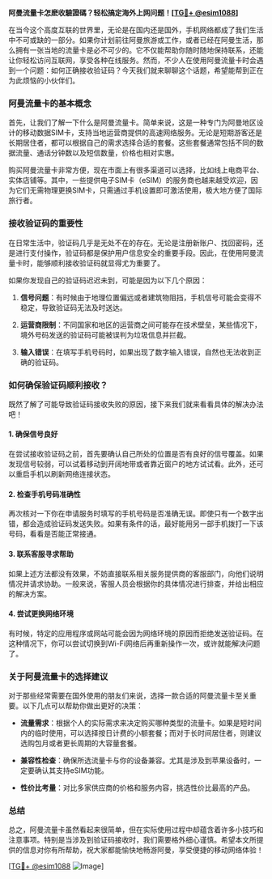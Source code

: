 **阿曼流量卡怎麽收驗證碼？轻松搞定海外上网问题！[[TG💪+ @esim1088](https://t.me/s/esim1088)]**

在当今这个高度互联的世界里，无论是在国内还是国外，手机网络都成了我们生活中不可或缺的一部分。如果你计划前往阿曼旅游或工作，或者已经在阿曼生活，那么拥有一张当地的流量卡是必不可少的。它不仅能帮助你随时随地保持联系，还能让你轻松访问互联网，享受各种在线服务。然而，不少人在使用阿曼流量卡时会遇到一个问题：如何正确接收验证码？今天我们就来聊聊这个话题，希望能帮到正在为此烦恼的小伙伴们。

### 阿曼流量卡的基本概念

首先，让我们了解一下什么是阿曼流量卡。简单来说，这是一种专门为阿曼地区设计的移动数据SIM卡，支持当地运营商提供的高速网络服务。无论是短期游客还是长期居住者，都可以根据自己的需求选择合适的套餐。这些套餐通常包括不同的数据流量、通话分钟数以及短信数量，价格也相对实惠。

购买阿曼流量卡非常方便，现在市面上有很多渠道可以选择，比如线上电商平台、实体店铺等。其中，一些提供电子SIM卡（eSIM）的服务商也越来越受欢迎，因为它们无需物理更换SIM卡，只需通过手机设置即可激活使用，极大地方便了国际旅行者。

### 接收验证码的重要性

在日常生活中，验证码几乎是无处不在的存在。无论是注册新账户、找回密码，还是进行支付操作，验证码都是保护用户信息安全的重要手段。因此，在使用阿曼流量卡时，能够顺利接收验证码就显得尤为重要了。

如果你发现自己的验证码迟迟未到，可能是因为以下几个原因：

1. **信号问题**：有时候由于地理位置偏远或者建筑物阻挡，手机信号可能会变得不稳定，导致验证码无法及时送达。
   
2. **运营商限制**：不同国家和地区的运营商之间可能存在技术壁垒，某些情况下，境外号码发送的验证码可能被误判为垃圾信息并拦截。
   
3. **输入错误**：在填写手机号码时，如果出现了数字输入错误，自然也无法收到正确的验证码。

### 如何确保验证码顺利接收？

既然了解了可能导致验证码接收失败的原因，接下来我们就来看看具体的解决办法吧！

#### 1. 确保信号良好
在尝试接收验证码之前，首先要确认自己所处的位置是否有良好的信号覆盖。如果发现信号较弱，可以试着移动到开阔地带或者靠近窗户的地方试试看。此外，还可以重启手机以刷新网络连接状态。

#### 2. 检查手机号码准确性
再次核对一下你在申请服务时填写的手机号码是否准确无误。即使只有一个数字出错，都会造成验证码发送失败。如果有条件的话，最好能用另一部手机拨打一下该号码，看看是否能正常接通。

#### 3. 联系客服寻求帮助
如果上述方法都没有效果，不妨直接联系相关服务提供商的客服部门，向他们说明情况并请求协助。一般来说，客服人员会根据你的具体情况进行排查，并给出相应的解决方案。

#### 4. 尝试更换网络环境
有时候，特定的应用程序或网站可能会因为网络环境的原因而拒绝发送验证码。在这种情况下，你可以尝试切换到Wi-Fi网络后再重新操作一次，或许就能解决问题了。

### 关于阿曼流量卡的选择建议

对于那些经常需要在国外使用的朋友们来说，选择一款合适的阿曼流量卡至关重要。以下几点可以帮助你做出更好的决策：

- **流量需求**：根据个人的实际需求来决定购买哪种类型的流量卡。如果是短时间内的临时使用，可以选择按日计费的小额套餐；而对于长时间居住者，则建议选购包月或者更长周期的大容量套餐。
  
- **兼容性检查**：确保所选流量卡与你的设备兼容。尤其是涉及到苹果设备时，一定要确认其支持eSIM功能。
  
- **性价比考量**：对比多家供应商的价格和服务内容，挑选性价比最高的产品。

### 总结

总之，阿曼流量卡虽然看起来很简单，但在实际使用过程中却蕴含着许多小技巧和注意事项。特别是当涉及到验证码接收时，我们需要格外细心谨慎。希望本文所提供的信息对你有所帮助，祝大家都能愉快地畅游阿曼，享受便捷的移动网络体验！

[[TG💪+ @esim1088](https://t.me/s/esim1088) ![Image](https://i.postimg.cc/4NQfJmqS/Snipaste-2025-05-13-00-14-12.png)]